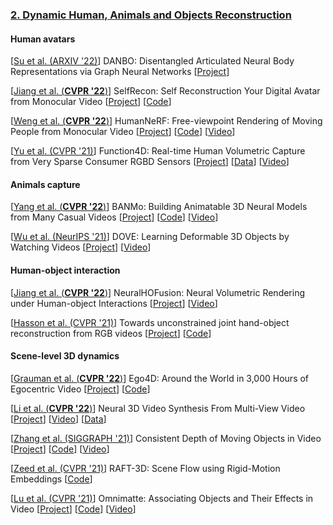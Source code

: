 ### [2. Dynamic Human, Animals and Objects Reconstruction](#content)
#### Human avatars
  [[Su et al. (ARXIV '22)]( https://arxiv.org/pdf/2205.01666.pdf )] DANBO: Disentangled Articulated Neural Body
  Representations via Graph Neural Networks
  [[Project]( https://lemonatsu.github.io/danbo/ )]

  [[Jiang et al. (**CVPR '22**)]( https://arxiv.org/pdf/2201.12792.pdf )] SelfRecon: Self Reconstruction Your Digital Avatar from Monocular Video
  [[Project]( https://jby1993.github.io/SelfRecon/ )]
  [[Code]( https://github.com/jby1993/SelfReconCode )]

  [[Weng et al. (**CVPR '22**)]( https://arxiv.org/abs/2201.04127 )] HumanNeRF: Free-viewpoint Rendering of Moving People from Monocular Video
  [[Project]( https://grail.cs.washington.edu/projects/humannerf/ )]
  [[Code]( https://github.com/chungyiweng/humannerf )]
  [[Video]( https://youtu.be/GM-RoZEymmw )]

  [[Yu et al. (CVPR '21)](https://arxiv.org/pdf/2105.01859.pdf )] Function4D: Real-time Human Volumetric Capture from Very Sparse Consumer RGBD Sensors
  [[Project]( http://www.liuyebin.com/Function4D/Function4D.html )]
  [[Data]( https://github.com/ytrock/THuman2.0-Dataset )]
  [[Video]( http://www.liuyebin.com/Function4D/assets/supp_video.mp4 )]

#### Animals capture
  [[Yang et al. (**CVPR '22**)]( https://banmo-www.github.io/banmo-2-14.pdf )] BANMo: Building Animatable 3D Neural Models from Many Casual Videos
  [[Project]( https://banmo-www.github.io/ )]
  [[Code]( https://github.com/facebookresearch/banmo )]
  [[Video]( https://youtu.be/1NUa-yvFGA0 )]

  [[Wu et al. (NeurIPS '21)]( https://arxiv.org/abs/2107.10844 )] DOVE: Learning Deformable 3D Objects by Watching Videos
  [[Project]( https://dove3d.github.io/ )]
  [[Video]( https://youtu.be/_FsADb0XmpY )]

#### Human-object interaction
  [[Jiang et al. (**CVPR '22**)]( https://openaccess.thecvf.com/content/CVPR2022/papers/Jiang_NeuralHOFusion_Neural_Volumetric_Rendering_Under_Human-Object_Interactions_CVPR_2022_paper.pdf)] NeuralHOFusion: Neural Volumetric Rendering under Human-object Interactions
  [[Project]( https://nowheretrix.github.io/neuralfusion/ )]
  [[Video]( https://youtu.be/Stvks4rZMF0 )]

  [[Hasson et al. (CVPR '21)]( https://arxiv.org/abs/2108.07044 )] Towards unconstrained joint hand-object reconstruction from RGB videos
  [[Project](https://hassony2.github.io/homan.html )]
  [[Code]( https://github.com/hassony2/homan )]

#### Scene-level 3D dynamics
  [[Grauman et al. (**CVPR '22**)]( https://arxiv.org/abs/2110.07058 )] Ego4D: Around the World in 3,000 Hours of Egocentric Video
  [[Project]( https://ego4d-data.org/ )]
  [[Code]( https://github.com/EGO4D )]

  [[Li et al. (**CVPR '22**)]( https://openaccess.thecvf.com/content/CVPR2022/papers/Li_Neural_3D_Video_Synthesis_From_Multi-View_Video_CVPR_2022_paper.pdf )] Neural 3D Video Synthesis From Multi-View Video
  [[Project]( https://neural-3d-video.github.io/ )]
  [[Video]( https://neural-3d-video.github.io/resources/video.mp4 )]
  [[Data]( https://github.com/facebookresearch/Neural_3D_Video )]

  [[Zhang et al. (SIGGRAPH '21)]( https://arxiv.org/abs/2108.01166 )]  Consistent Depth of Moving Objects in Video
  [[Project]( https://dynamic-video-depth.github.io/ )]
  [[Code]( https://github.com/google/dynamic-video-depth )]
  [[Video]( https://dynamic-video-depth.github.io/#video )]

  [[Zeed et al. (CVPR '21)]( https://arxiv.org/abs/2012.00726 )] RAFT-3D: Scene Flow using Rigid-Motion Embeddings
  [[Code]( https://github.com/princeton-vl/RAFT-3D )]

  [[Lu et al. (CVPR '21)]( https://arxiv.org/pdf/2105.06993.pdf )] Omnimatte: Associating Objects and Their Effects in Video
  [[Project]( https://omnimatte.github.io/ )]
  [[Code]( https://omnimatte.github.io/#code )]
  [[Video]( https://omnimatte.github.io/#video )]
